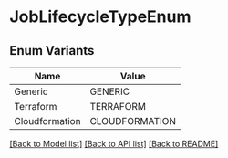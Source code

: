 # JobLifecycleTypeEnum

## Enum Variants

| Name | Value |
|---- | -----|
| Generic | GENERIC |
| Terraform | TERRAFORM |
| Cloudformation | CLOUDFORMATION |


[[Back to Model list]](../README.md#documentation-for-models) [[Back to API list]](../README.md#documentation-for-api-endpoints) [[Back to README]](../README.md)


